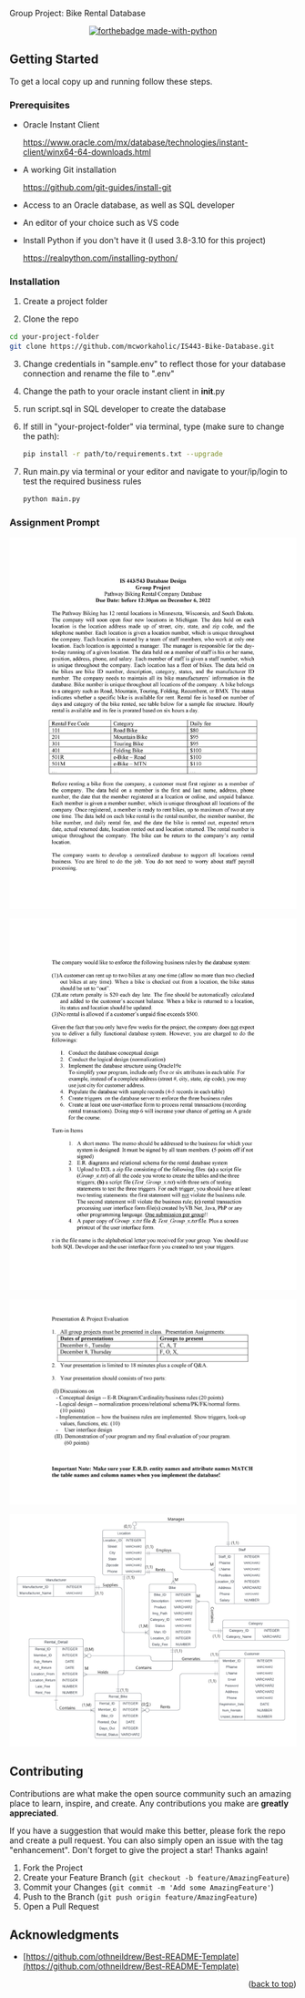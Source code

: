 Group Project: Bike Rental Database

<!-- Improved compatibility of back to top link: See: https://github.com/othneildrew/Best-README-Template/pull/73 -->
<a name="readme-top"></a>
<!--
*** Thanks for checking out the Best-README-Template. If you have a suggestion
*** that would make this better, please fork the repo and create a pull request
*** or simply open an issue with the tag "enhancement".
*** Don't forget to give the project a star!
*** Thanks again! Now go create something AMAZING! :D
-->



<!-- PROJECT SHIELDS -->
<!--
*** I'm using markdown "reference style" links for readability.
*** Reference links are enclosed in brackets [ ] instead of parentheses ( ).
*** See the bottom of this document for the declaration of the reference variables
*** for contributors-url, forks-url, etc. This is an optional, concise syntax you may use.
*** https://www.markdownguide.org/basic-syntax/#reference-style-links
-->


<!-- PROJECT LOGO -->

<div align="center">

[![forthebadge made-with-python](http://ForTheBadge.com/images/badges/made-with-python.svg)](https://www.python.org/)

</div>

<!-- GETTING STARTED -->
## Getting Started
To get a local copy up and running follow these steps.

### Prerequisites

* Oracle Instant Client
  <p><a href="https://www.oracle.com/mx/database/technologies/instant-client/winx64-64-downloads.html">https://www.oracle.com/mx/database/technologies/instant-client/winx64-64-downloads.html</a></p>
  
* A working Git installation
  <p><a href="https://github.com/git-guides/install-git">https://github.com/git-guides/install-git</a></p>

* Access to an Oracle database, as well as SQL developer

* An editor of your choice such as VS code

* Install Python if you don't have it (I used 3.8-3.10 for this project)
  <p><a href="https://realpython.com/installing-python/">https://realpython.com/installing-python/</a></p>

### Installation

1. Create a project folder

2.  Clone the repo
   ```sh
   cd your-project-folder 
   git clone https://github.com/mcworkaholic/IS443-Bike-Database.git
   ```

3.  Change credentials in "sample.env" to reflect those for your database connection and rename the file to ".env" 

4.  Change the path to your oracle instant client in __init__.py

5.  run script.sql in SQL developer to create the database

6.  If still in "your-project-folder" via terminal, type (make sure to change the path):
   
    ```sh
    pip install -r path/to/requirements.txt --upgrade
    ```

7.  Run main.py via terminal or your editor and navigate to your/ip/login to test the required business rules

    ```sh
    python main.py
    ```


### Assignment Prompt

![Page1](Assignment-Photos/0.png)

![Page2](Assignment-Photos/1.png)

![Page3](Assignment-Photos/2.png)

<center><img src="ERDs/112422ERD.png"></center>


  
<!-- CONTRIBUTING -->
## Contributing

Contributions are what make the open source community such an amazing place to learn, inspire, and create. Any contributions you make are **greatly appreciated**.

If you have a suggestion that would make this better, please fork the repo and create a pull request. You can also simply open an issue with the tag "enhancement".
Don't forget to give the project a star! Thanks again!

1. Fork the Project
2. Create your Feature Branch (`git checkout -b feature/AmazingFeature`)
3. Commit your Changes (`git commit -m 'Add some AmazingFeature'`)
4. Push to the Branch (`git push origin feature/AmazingFeature`)
5. Open a Pull Request


<!-- ACKNOWLEDGMENTS -->
## Acknowledgments

* [https://github.com/othneildrew/Best-README-Template](https://github.com/othneildrew/Best-README-Template)

<p align="right">(<a href="#readme-top">back to top</a>)</p>

<!-- MARKDOWN LINKS & IMAGES -->
<!-- https://www.markdownguide.org/basic-syntax/#reference-style-links -->
[contributors-shield]: https://img.shields.io/github/contributors/mcworkaholic/IS443-Bike-Database.svg?style=for-the-badge
[contributors-url]: https://github.com/mcworkaholic/IS443-Bike-Database/graphs/contributors
[forks-shield]: https://img.shields.io/github/forks/mcworkaholic/IS443-Bike-Database.svg?style=for-the-badge
[forks-url]: https://github.com/mcworkaholic/IS443-Bike-Database/network/members
[stars-shield]: https://img.shields.io/github/stars/mcworkaholic/IS443-Bike-Database.svg?style=for-the-badge
[stars-url]: https://github.com/mcworkaholic/IS443-Bike-Database/stargazers
[issues-shield]: https://img.shields.io/github/issues/mcworkaholic/IS443-Bike-Database.svg?style=for-the-badge
[issues-url]: https://github.com/mcworkaholic/IS443-Bike-Database/issues
[license-shield]: https://img.shields.io/github/license/mcworkaholic/IS443-Bike-Database.svg?style=for-the-badge
[license-url]: https://github.com/mcworkaholic/IS443-Bike-Database/blob/master/LICENSE.txt
[linkedin-shield]: https://img.shields.io/badge/-LinkedIn-black.svg?style=for-the-badge&logo=linkedin&colorB=555
[linkedin-url]: https://linkedin.com/in/weston-evans
[product-screenshot]: images/screenshot.png
